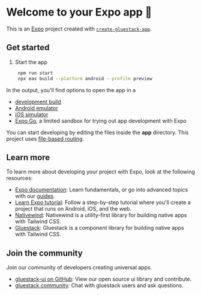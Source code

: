# Welcome to your Expo app 👋

This is an [Expo](https://expo.dev) project created with [`create-gluestack-app`](https://www.npmjs.com/package/create-gluestack).

## Get started

1. Start the app

   ```bash
    npm run start
    npx eas build --platform android --profile preview
   ```

In the output, you'll find options to open the app in a

- [development build](https://docs.expo.dev/develop/development-builds/introduction/)
- [Android emulator](https://docs.expo.dev/workflow/android-studio-emulator/)
- [iOS simulator](https://docs.expo.dev/workflow/ios-simulator/)
- [Expo Go](https://expo.dev/go), a limited sandbox for trying out app development with Expo

You can start developing by editing the files inside the **app** directory. This project uses [file-based routing](https://docs.expo.dev/router/introduction).

## Learn more

To learn more about developing your project with Expo, look at the following resources:

- [Expo documentation](https://docs.expo.dev/): Learn fundamentals, or go into advanced topics with our [guides](https://docs.expo.dev/guides).
- [Learn Expo tutorial](https://docs.expo.dev/tutorial/introduction/): Follow a step-by-step tutorial where you'll create a project that runs on Android, iOS, and the web.
- [Nativewind](https://www.nativewind.dev/): Nativewind is a utility-first library for building native apps with Tailwind CSS.
- [Gluestack](https://gluestack.io/): Gluestack is a component library for building native apps with Tailwind CSS.

## Join the community

Join our community of developers creating universal apps.

- [gluestack-ui on GitHub](https://github.com/gluestack/gluestack-ui): View our open source ui library and contribute.
- [gluestack community](https://discord.com/channels/1050761204852858900/1336392784168484914): Chat with gluestack users and ask questions.
